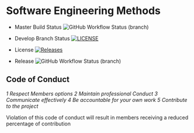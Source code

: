 # Software Engineering Methods

* Master Build Status ![GitHub Workflow Status (branch)](https://img.shields.io/github/actions/workflow/status/40399974/sem/main.yml?branch=master) 

* Develop Branch Status [![LICENSE](https://img.shields.io/github/license/40399974/sem.svg?style=flat-square)](https://github.com/40399974/sem/blob/main/LICENSE) 

* License [![Releases](https://img.shields.io/github/release/40399974/sem/all.svg?style=flat-square)](https://github.com/40399974/sem/releases)

* Release ![GitHub Workflow Status (branch)](https://img.shields.io/github/actions/workflow/status/40399974/sem/main.yml?branch=developer)

## Code of Conduct
_1 Respect Members options_
_2 Maintain professional Conduct_
_3 Communicate effectively_
_4 Be accountable for your own work_
_5 Contribute to the project_

Violation of this code of conduct will result in members receiving a reduced percentage of contribution 